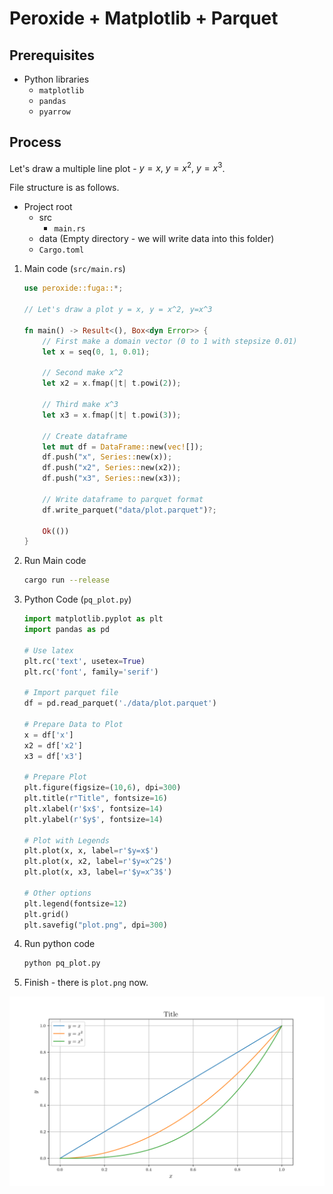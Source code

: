 # Peroxide + Matplotlib + Parquet

## Prerequisites

* Python libraries
    * `matplotlib`
    * `pandas`
    * `pyarrow`

## Process

Let's draw a multiple line plot - $y=x,~y=x^2,~y=x^3$.

File structure is as follows.

* Project root
    * src
        * `main.rs`
    * data (Empty directory - we will write data into this folder)
    * `Cargo.toml`

1. Main code (`src/main.rs`)
    ```rust
    use peroxide::fuga::*;
    
    // Let's draw a plot y = x, y = x^2, y=x^3
    
    fn main() -> Result<(), Box<dyn Error>> {
        // First make a domain vector (0 to 1 with stepsize 0.01)
        let x = seq(0, 1, 0.01);
        
        // Second make x^2
        let x2 = x.fmap(|t| t.powi(2));
    
        // Third make x^3
        let x3 = x.fmap(|t| t.powi(3));
    
        // Create dataframe
        let mut df = DataFrame::new(vec![]);
        df.push("x", Series::new(x));
        df.push("x2", Series::new(x2));
        df.push("x3", Series::new(x3));
    
        // Write dataframe to parquet format
        df.write_parquet("data/plot.parquet")?;
    
        Ok(())
    }
    ```

2. Run Main code
    ```sh
    cargo run --release
    ```

3. Python Code (`pq_plot.py`)
    ```python
    import matplotlib.pyplot as plt
    import pandas as pd
    
    # Use latex
    plt.rc('text', usetex=True)
    plt.rc('font', family='serif')
    
    # Import parquet file
    df = pd.read_parquet('./data/plot.parquet')
    
    # Prepare Data to Plot
    x = df['x']
    x2 = df['x2']
    x3 = df['x3']
    
    # Prepare Plot
    plt.figure(figsize=(10,6), dpi=300)
    plt.title(r"Title", fontsize=16)
    plt.xlabel(r'$x$', fontsize=14)
    plt.ylabel(r'$y$', fontsize=14)
    
    # Plot with Legends
    plt.plot(x, x, label=r'$y=x$')
    plt.plot(x, x2, label=r'$y=x^2$')
    plt.plot(x, x3, label=r'$y=x^3$')
    
    # Other options
    plt.legend(fontsize=12)
    plt.grid()
    plt.savefig("plot.png", dpi=300)
    ```

4. Run python code
    ```sh
    python pq_plot.py
    ```

5. Finish - there is `plot.png` now.

![plot](./plot.png)
